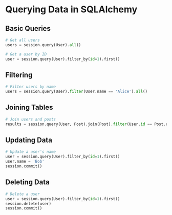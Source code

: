# Querying Data in SQLAlchemy

## Basic Queries
```python
# Get all users
users = session.query(User).all()

# Get a user by ID
user = session.query(User).filter_by(id=1).first()
```

## Filtering
```python
# Filter users by name
users = session.query(User).filter(User.name == 'Alice').all()
```

## Joining Tables
```python
# Join users and posts
results = session.query(User, Post).join(Post).filter(User.id == Post.user_id).all()
```

## Updating Data
```python
# Update a user's name
user = session.query(User).filter_by(id=1).first()
user.name = 'Bob'
session.commit()
```

## Deleting Data
```python
# Delete a user
user = session.query(User).filter_by(id=1).first()
session.delete(user)
session.commit()
``` 